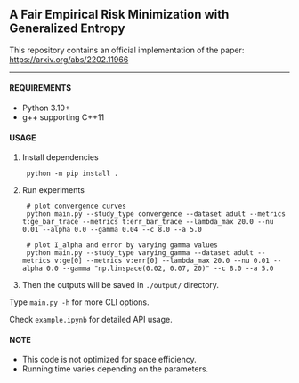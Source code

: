 **A Fair Empirical Risk Minimization with Generalized Entropy**
---------------------------------------------------------------

This repository contains an official implementation of the paper:
https://arxiv.org/abs/2202.11966

---------------------------------------------------------------

#### __REQUIREMENTS__

* Python 3.10+
* g++ supporting C++11


#### __USAGE__

1. Install dependencies

        python -m pip install .

2. Run experiments

        # plot convergence curves
        python main.py --study_type convergence --dataset adult --metrics t:ge_bar_trace --metrics t:err_bar_trace --lambda_max 20.0 --nu 0.01 --alpha 0.0 --gamma 0.04 --c 8.0 --a 5.0

        # plot I_alpha and error by varying gamma values
        python main.py --study_type varying_gamma --dataset adult --metrics v:ge[0] --metrics v:err[0] --lambda_max 20.0 --nu 0.01 --alpha 0.0 --gamma "np.linspace(0.02, 0.07, 20)" --c 8.0 --a 5.0

3. Then the outputs will be saved in `./output/` directory.

Type `main.py -h` for more CLI options.

Check `example.ipynb` for detailed API usage.


#### __NOTE__

* This code is not optimized for space efficiency.
* Running time varies depending on the parameters.
